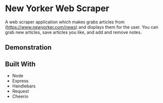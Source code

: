 # New Yorker Web Scraper
A web scraper application which makes grabs articles from (https://www.newyorker.com/news) and displays them for the user. You can grab new articles, save articles you like, and add and remove notes. 

## Demonstration

## Built With
* Node
* Express
* Handlebars
* Request
* Cheerio


